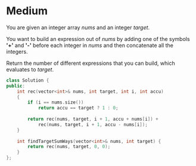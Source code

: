 # Medium

You are given an integer array $nums$ and an integer $target$.

You want to build an expression out of $nums$ by adding one of the symbols **'+'** and **'-'** before each integer in $nums$ and then concatenate all the integers.

Return the number of different expressions that you can build, which evaluates to $target$.

```cpp
class Solution {
public:
    int rec(vector<int>& nums, int target, int i, int accu)
    {
        if (i == nums.size())
            return accu == target ? 1 : 0;
        
        return rec(nums, target, i + 1, accu + nums[i]) + 
            rec(nums, target, i + 1, accu - nums[i]);
    }
    
    int findTargetSumWays(vector<int>& nums, int target) {
        return rec(nums, target, 0, 0);
    }
};
```
